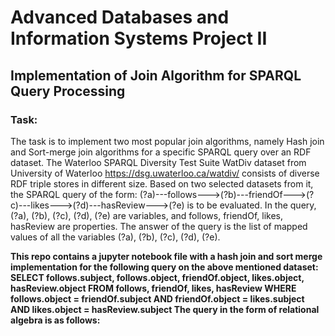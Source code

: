 # Advanced Databases and Information Systems Project II 
## Implementation of Join Algorithm for SPARQL Query Processing

### Task:
The task is to implement two most popular join algorithms, namely Hash join and Sort-merge join
algorithms for a specific SPARQL query over an RDF dataset. The Waterloo SPARQL Diversity Test Suite
WatDiv dataset from University of Waterloo https://dsg.uwaterloo.ca/watdiv/ consists of diverse
RDF triple stores in different size. Based on two selected datasets from it, the SPARQL query of the form:
(?a)---follows--->(?b)---friendOf--->(?c)---likes--->(?d)---hasReview--->(?e)
is to be evaluated. In the query, (?a), (?b), (?c), (?d), (?e) are variables, and follows, friendOf,
likes, hasReview are properties. The answer of the query is the list of mapped values of all the variables
(?a), (?b), (?c), (?d), (?e). <br> <b>

This repo contains a jupyter notebook file with a hash join and sort merge implementation for 
the following query on the above mentioned dataset:
SELECT follows.subject, follows.object, friendOf.object, likes.object, hasReview.object
FROM follows, friendOf, likes, hasReview
WHERE follows.object = friendOf.subject
AND friendOf.object = likes.subject
AND likes.object = hasReview.subject
The query in the form of relational algebra is as follows:
